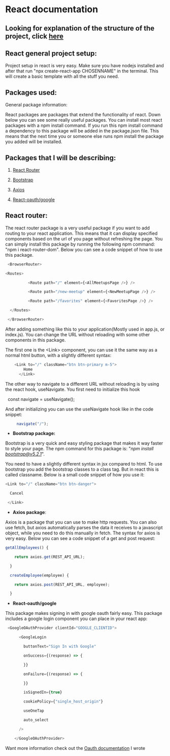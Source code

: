 # React documentation

## Looking for explanation of the structure of the project, click [here](../Structure/ReactStructure.md)


## React general project setup:

Project setup in react is very easy. Make sure you have nodejs installed
and after that run "npx create-react-app CHOSENNAME" in the terminal.
This will create a basic template with all the stuff you need.

## Packages used:

General package information:

React packages are packages that extend the functionality of react. Down
below you can see some really useful packages. You can install most
react packages with a npm install command. If you run this npm install
command a dependency to this package will be added in the package.json
file. This means that the next time you or someone else runs npm install
the package you added will be installed.

## Packages that I will be describing:

1.  [React Router](#ReactRouter)

2.  [Bootstrap](#Bootstrap)

3.  [Axios](#Axios)

4.  [React-oauth/google](#React-oauth/google)



## React router:

The react router package is a very useful package if you want to add
routing to your react application. This means that it can display
specified components based on the url of you page without refreshing the
page. You can simply install this package by running the following npm
command: "npm i react-router-dom". Below you can see a code snippet of
how to use this package.
```javascript
 <BrowserRouter>

<Routes>

          <Route path="/" element={<AllMeetupsPage />} />

          <Route path="/new-meetup" element={<NewMeetupPage />} />

          <Route path="/favorites" element={<FavoritesPage />} />

  </Routes>

 </BrowserRouter>
```
After adding something like this to your application(Mostly used in
app.js, or index.js). You can change the URL without reloading with some
other components in this package.

The first one is the \<Link\> component, you can use it the same way as
a normal html button, with a slightly different syntax:
```javascript
    <Link to="/" className="btn btn-primary m-5">
        Home
      </Link>
```
The other way to navigate to a different URL without reloading is by
using the react hook, useNavigate. You first need to initialize this
hook

  const navigate = useNavigate();

And after initializing you can use the useNavigate hook like in the code
snippet:
```javascript
     navigate("/");
```



- **Bootstrap package:**

Bootstrap is a very quick and easy styling package that makes it way
faster to style your page. The npm command for this package is: "*npm
install <bootstrap@v5.2.1>*".

You need to have a slightly different syntax in jsx compared to html. To
use bootstrap you add the bootstrap classes to a class tag. But in react
this is called classname. Below is a small code snippet of how you use
it:
 ```javascript
<Link to="/" className="btn btn-danger">

  Cancel

 </Link>
```


- **Axios package**:

Axios is a package that you can use to make http requests. You can also
use fetch, but axios automatically parses the data it receives to a
javascript object, while you need to do this manually in fetch. The
syntax for axios is very easy. Below you can see a code snippet of a get
and post request:
```javascript
getAllEmployees() {

    return axios.get(REST_API_URL);

  }

  createEmployee(employee) {

    return axios.post(REST_API_URL, employee);

  }
```
-  **React-oauth/google**

This package makes signing in with google oauth fairly easy. This
package includes a google login component you can place in your react
app:
```javascript
 <GoogleOAuthProvider clientId="GOOGLE_CLIENTID">

      <GoogleLogin

        buttonText="Sign In with Google"

        onSuccess={(response) => {

        }}

        onFailure={(response) => {

        }}

        isSignedIn={true}

        cookiePolicy={"single_host_origin"}

        useOneTap

        auto_select

      />

    </GoogleOAuthProvider>
```
Want more information check out the [Oauth
documentation](https://github.com/S3-Jordy-Walraven/Portfolio-S3/blob/main/Documentation/Technology%20documentation/GoogleOauth.md) I wrote

